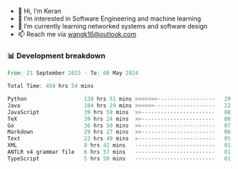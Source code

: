 - 👋 Hi, I’m Keran
- 👀 I’m interested in Software Engineering and machine learning
- 🌱 I’m currently learning networked systems and software design
- 📫 Reach me via wangk16@outlook.com


###  📊 Development breakdown
<!--START_SECTION:waka-->

```rust
From: 21 September 2023 - To: 08 May 2024

Total Time: 459 hrs 54 mins

Python                  138 hrs 51 mins >>>>>>>------------------   29.97 %
Java                    104 hrs 29 mins >>>>>>-------------------   22.56 %
JavaScript              39 hrs 59 mins  >>-----------------------   08.63 %
TeX                     39 hrs 24 mins  >>-----------------------   08.51 %
Go                      36 hrs 50 mins  >>-----------------------   07.95 %
Markdown                29 hrs 27 mins  >>-----------------------   06.36 %
Text                    23 hrs 49 mins  >------------------------   05.14 %
XML                     8 hrs 42 mins   -------------------------   01.88 %
ANTLR v4 grammar file   6 hrs 57 mins   -------------------------   01.50 %
TypeScript              5 hrs 50 mins   -------------------------   01.26 %
```

<!--END_SECTION:waka-->

<!---
keran-w/keran-w is a ✨ special ✨ repository because its `README.md` (this file) appears on your GitHub profile.
You can click the Preview link to take a look at your changes.
--->
